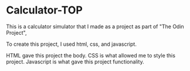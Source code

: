 # Calculator-TOP

This is a calculator simulator that I made as a project as part of "The Odin Project",

To create this project, I used html, css, and javascript.

HTML gave this project the body.
CSS is what allowed me to style this project.
Javascript is what gave this project functionality.
